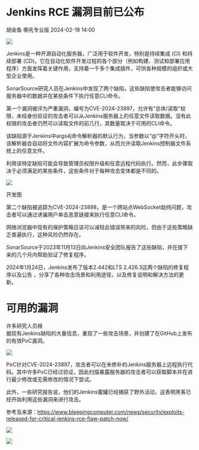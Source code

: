 #  Jenkins RCE 漏洞目前已公布   
胡金鱼  嘶吼专业版   2024-02-18 14:00  
  
![](https://mmbiz.qpic.cn/mmbiz_gif/wpkib3J60o297rwgIksvLibPOwR24tqI8dGRUah80YoBLjTBJgws2n0ibdvfvv3CCm0MIOHTAgKicmOB4UHUJ1hH5g/640?wx_fmt=gif "")  
  
Jenkins是一种开源自动化服务器，广泛用于软件开发，特别是持续集成 (CI) 和持续部署 (CD)。它在自动化软件开发过程的各个部分（例如构建、测试和部署应用程序）方面发挥着关键作用，支持着一千多个集成插件，可供各种规模的组织或大型企业使用。  
  
SonarSource研究人员在Jenkins中发现了两个缺陷，这些缺陷使攻击者能够访问服务器中的数据并在某些条件下执行任意CLI命令。  
  
第一个漏洞被评为严重漏洞，编号为CVE-2024-23897，允许有“总体/读取”权限，未经身份验证的攻击者可以从Jenkins服务器上的任意文件读取数据。没有此权限的攻击者仍然可以读取文件的前几行，其数量取决于可用的CLI命令。  
  
该缺陷源于Jenkins中args4j命令解析器的默认行为，当参数以“@”字符开头时，该解析器会自动将文件内容扩展为命令参数，从而允许读取Jenkins控制器文件系统上的任意文件。  
  
利用该特定缺陷可能会导致管理员权限升级和任意远程代码执行。然而，此步骤取决于必须满足的某些条件，这些条件对于每种攻击变体都是不同的。  
  
![](https://mmbiz.qpic.cn/sz_mmbiz_jpg/wpkib3J60o2icbzJEfxxBnibVEiboAPwm2QZ2CN8aIticDBJxLjNsPCTetelRiaJSV2J8cG6HaOoQzgKTEQapxyW4vOQ/640?wx_fmt=jpeg&from=appmsg "")  
  
开发图   
  
第二个缺陷被追踪为CVE-2024-23898，是一个跨站点WebSocket劫持问题，攻击者可以通过诱骗用户单击恶意链接来执行任意CLI命令。  
  
网络浏览器中现有的保护策略应该可以减轻此错误带来的风险，但由于这些策略缺乏普遍执行，这种风险仍然存在。  
  
SonarSource于2023年11月13日向Jenkins安全团队报告了这些缺陷，并在接下来的几个月内帮助验证了修复程序。  
  
2024年1月24日，Jenkins发布了版本2.442和LTS 2.426.3这两个缺陷的修复程序以及公告 ，分享了各种攻击场景和利用途径，以及修复说明和解决方法的更新。  
# 可用的漏洞  
  
许多研究人员根  
据现有Jenkins缺陷的大量信息，重现了一些攻击场景，并创建了在GitHub上发布的有效PoC漏洞。  
  
![](https://mmbiz.qpic.cn/sz_mmbiz_jpg/wpkib3J60o2icbzJEfxxBnibVEiboAPwm2QZMrW7ialzrsVnwOjwDGNvmFGY3UHKndJ01WEdzwp3ISQWYTZXtKbWcPg/640?wx_fmt=jpeg&from=appmsg "")  
  
PoC针对CVE-2024-23897，攻击者可以在未修补的Jenkins服务器上远程执行代码。其中许多PoC已经过验证，因此扫描暴露服务器的攻击者可以获取脚本并在进行最少修改或无需修改的情况下尝试。  
  
此外，一些研究报告说，他们的Jenkins蜜罐已经捕获了野外活动，这表明黑客已经开始利用这些漏洞来进行攻击。  
  
参考及来源：https://www.bleepingcomputer.com/news/security/exploits-released-for-critical-jenkins-rce-flaw-patch-now/  
  
![](https://mmbiz.qpic.cn/sz_mmbiz_png/wpkib3J60o2icbzJEfxxBnibVEiboAPwm2QZKCrMAnPhpDibEPmmzMa6x391QaaRuyTE1EkmuzPjVEh9ibWJhmFxx6Ew/640?wx_fmt=png&from=appmsg "")  
  
![](https://mmbiz.qpic.cn/sz_mmbiz_png/wpkib3J60o2icbzJEfxxBnibVEiboAPwm2QZPkiatZSWMibtGqM2bHia0s0ngNCvvvyISTvfy22WQjkhwNhtMj3ZoKK2g/640?wx_fmt=png&from=appmsg "")  
  
  
